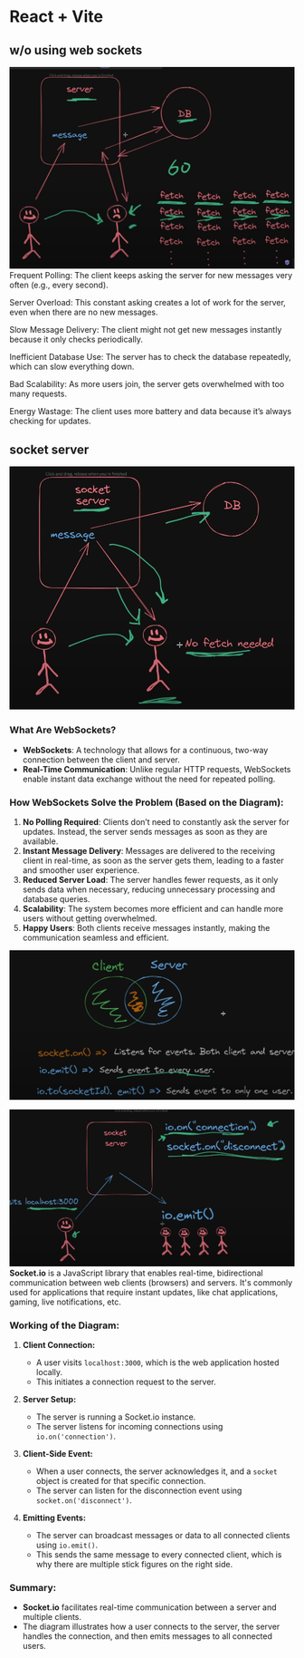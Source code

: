 # React + Vite

## w/o using web sockets
![img1](image.png)
Frequent Polling: The client keeps asking the server for new messages very often (e.g., every second).

Server Overload: This constant asking creates a lot of work for the server, even when there are no new messages.

Slow Message Delivery: The client might not get new messages instantly because it only checks periodically.

Inefficient Database Use: The server has to check the database repeatedly, which can slow everything down.

Bad Scalability: As more users join, the server gets overwhelmed with too many requests.

Energy Wastage: The client uses more battery and data because it’s always checking for updates.

## socket server
![img2](image-1.png)
### What Are WebSockets?
- **WebSockets**: A technology that allows for a continuous, two-way connection between the client and server.
- **Real-Time Communication**: Unlike regular HTTP requests, WebSockets enable instant data exchange without the need for repeated polling.

### How WebSockets Solve the Problem (Based on the Diagram):
1. **No Polling Required**: Clients don’t need to constantly ask the server for updates. Instead, the server sends messages as soon as they are available.
2. **Instant Message Delivery**: Messages are delivered to the receiving client in real-time, as soon as the server gets them, leading to a faster and smoother user experience.
3. **Reduced Server Load**: The server handles fewer requests, as it only sends data when necessary, reducing unnecessary processing and database queries.
4. **Scalability**: The system becomes more efficient and can handle more users without getting overwhelmed.
5. **Happy Users**: Both clients receive messages instantly, making the communication seamless and efficient.

![img3](image-2.png)

![img4](image-3.png)
**Socket.io** is a JavaScript library that enables real-time, bidirectional communication between web clients (browsers) and servers. It's commonly used for applications that require instant updates, like chat applications, gaming, live notifications, etc.

### Working of the Diagram:

1. **Client Connection:**
   - A user visits `localhost:3000`, which is the web application hosted locally.
   - This initiates a connection request to the server.

2. **Server Setup:**
   - The server is running a Socket.io instance.
   - The server listens for incoming connections using `io.on('connection')`.

3. **Client-Side Event:**
   - When a user connects, the server acknowledges it, and a `socket` object is created for that specific connection.
   - The server can listen for the disconnection event using `socket.on('disconnect')`.

4. **Emitting Events:**
   - The server can broadcast messages or data to all connected clients using `io.emit()`.
   - This sends the same message to every connected client, which is why there are multiple stick figures on the right side.

### Summary:
- **Socket.io** facilitates real-time communication between a server and multiple clients.
- The diagram illustrates how a user connects to the server, the server handles the connection, and then emits messages to all connected users.
